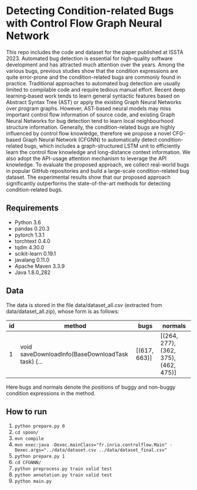 # Detecting Condition-related Bugs with Control Flow Graph Neural Network
This repo includes the code and dataset for the paper published at ISSTA 2023. Automated bug detection is essential for high-quality software development and has attracted much attention over the years. Among the various bugs, previous studies show that the condition expressions are quite error-prone and the condition-related bugs are commonly found in practice. Traditional approaches to automated bug detection are usually limited to compilable code and require tedious manual effort. Recent deep learning-based work tends to learn general syntactic features based on Abstract Syntax Tree (AST) or apply the existing Graph Neural Networks over program graphs. However, AST-based neural models may miss important control flow information of source code, and existing Graph Neural Networks for bug detection tend to learn local neighbourhood structure information. Generally, the condition-related bugs are highly influenced by control flow knowledge, therefore we propose a novel CFG-based Graph Neural Network (CFGNN) to automatically detect condition-related bugs, which includes a graph-structured LSTM unit to efficiently learn the control flow knowledge and long-distance context information. We also adopt the API-usage attention mechanism to leverage the API knowledge. To evaluate the proposed approach, we collect real-world bugs in popular GitHub repositories and build a large-scale condition-related bug dataset. The experimental results show that our proposed approach significantly outperforms the state-of-the-art methods for detecting condition-related bugs.
## Requirements
* Python 3.6
* pandas 0.20.3
* pytorch 1.3.1
* torchtext 0.4.0
* tqdm 4.30.0
* scikit-learn 0.19.1
* javalang 0.11.0
* Apache Maven 3.3.9
* Java 1.8.0_282

## Data
The data is stored in the file data/dataset_all.csv (extracted from data/dataset_all.zip), whose form is as follows:

|id                                             |method          |bugs  |normals |
| ------ | ------ | ------ | ------ | 
|1  |void saveDownloadInfo(BaseDownloadTask task) {... | [(617, 663)]  | [(264, 277), (362, 375), (462, 475)] | 

Here bugs and normals denote the positions of buggy and non-buggy condition expressions in the method.      


## How to run
1. `python prepare.py 0` 
2. `cd spoon/`
3. `mvn compile`
4. `mvn exec:java -Dexec.mainClass="fr.inria.controlflow.Main" -Dexec.args="../data/dataset.csv ../data/dataset_final.csv"`
5. `python prepare.py 1`
6. `cd CFGNNN/`
7. `python preprocess.py train valid test`
8. `python annotation.py train valid test`
9. `python main.py`



 
